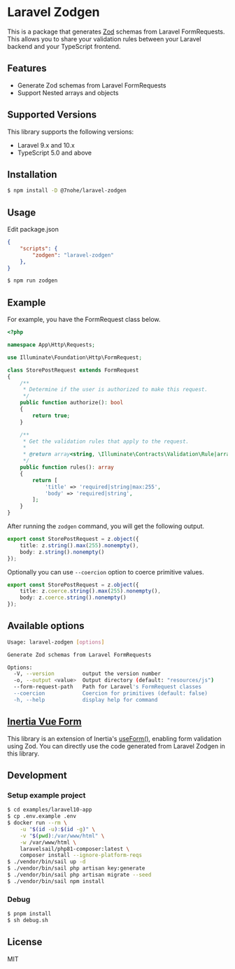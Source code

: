 # Laravel Zodgen

This is a package that generates [Zod](https://zod.dev) schemas from Laravel FormRequests. This allows you to share your validation rules between your Laravel backend and your TypeScript frontend.

## Features

- Generate Zod schemas from Laravel FormRequests
- Support Nested arrays and objects

## Supported Versions
This library supports the following versions:

- Laravel 9.x and 10.x
- TypeScript 5.0 and above

## Installation

```bash
$ npm install -D @7nohe/laravel-zodgen
```

## Usage

Edit package.json
```json
{
    "scripts": {
        "zodgen": "laravel-zodgen"
    },
}
```

```bash
$ npm run zodgen
```

## Example

For example, you have the FormRequest class below.

```php
<?php

namespace App\Http\Requests;

use Illuminate\Foundation\Http\FormRequest;

class StorePostRequest extends FormRequest
{
    /**
     * Determine if the user is authorized to make this request.
     */
    public function authorize(): bool
    {
        return true;
    }

    /**
     * Get the validation rules that apply to the request.
     *
     * @return array<string, \Illuminate\Contracts\Validation\Rule|array|string>
     */
    public function rules(): array
    {
        return [
            'title' => 'required|string|max:255',
            'body' => 'required|string',
        ];
    }
}

```

After running the `zodgen` command, you will get the following output.

```ts
export const StorePostRequest = z.object({
    title: z.string().max(255).nonempty(),
    body: z.string().nonempty()
});
```

Optionally you can use `--coercion` option to coerce primitive values.

```ts
export const StorePostRequest = z.object({
    title: z.coerce.string().max(255).nonempty(),
    body: z.coerce.string().nonempty()
});
```

## Available options

```bash
Usage: laravel-zodgen [options]

Generate Zod schemas from Laravel FormRequests

Options:
  -V, --version         output the version number
  -o, --output <value>  Output directory (default: "resources/js")
  --form-request-path   Path for Laravel's FormRequest classes
  --coercion            Coercion for primitives (default: false)
  -h, --help            display help for command
```

## [Inertia Vue Form](https://github.com/7nohe/inertia-vue-form)

This library is an extension of Inertia's [useForm()](https://inertiajs.com/forms#form-helper), enabling form validation using Zod.
You can directly use the code generated from Laravel Zodgen in this library.

## Development

### Setup example project

```bash
$ cd examples/laravel10-app
$ cp .env.example .env
$ docker run --rm \
    -u "$(id -u):$(id -g)" \
    -v "$(pwd):/var/www/html" \
    -w /var/www/html \
    laravelsail/php81-composer:latest \
    composer install --ignore-platform-reqs
$ ./vendor/bin/sail up -d
$ ./vendor/bin/sail php artisan key:generate
$ ./vendor/bin/sail php artisan migrate --seed
$ ./vendor/bin/sail npm install
```

### Debug

```bash
$ pnpm install
$ sh debug.sh
```

## License
MIT

